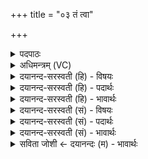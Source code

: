 +++
title = "०३ तं त्वा"

+++
<details><summary>पदपाठः</summary>

तम्। त्वा॒। स॒मि॒द्भिरिति॑ स॒मित्ऽभिः॑। अ॒ङ्गि॒रः॒। घृ॒तेन॑। व॒र्द्ध॒या॒म॒सि॒। बृ॒हत्। शो॒च॒। य॒वि॒ष्ठ्य॒। ३।
</details>

<details><summary>अधिमन्त्रम् (VC)</summary>

- अग्निर्देवता
- भारद्वाज ऋषिः
- निचृद् गायत्री
- षड्जः
</details>

<details><summary>दयानन्द-सरस्वती (हि) - विषयः</summary>

मनुष्यों को उक्त अग्नि की नित्य वृद्धि करनी चाहिये, इस विषय का उपदेश अगले मन्त्र में किया है ॥
</details>

<details><summary>दयानन्द-सरस्वती (हि) - पदार्थः</summary>

पदार्थान्वयभाषाः -  हम लोग जो (अङ्गिरः) पदार्थों को प्राप्त कराने वा (यविष्ठ्य) पदार्थों के भेद करने में अति बलवान् (बृहत्) बड़े तेज से युक्त अग्नि (शोच) प्रकाश करता है (तम्) उसको (समिद्भिः) काष्ठादि वा (घृतेन) घी आदि से (वर्द्धयामसि) बढ़ाते हैं ॥३॥
</details>

<details><summary>दयानन्द-सरस्वती (हि) - भावार्थः</summary>

भावार्थभाषाः -  मनुष्यों को जो सब गुणों से बलवान् पूर्व कहा हुआ अग्नि है, वह होम और शिल्पविद्या की सिद्धि के लिये लकड़ी, घी आदि साधनों से सेवन करके निरन्तर वृद्धियुक्त करना चाहिये ॥३॥
</details>

<details><summary>दयानन्द-सरस्वती (सं) - विषयः</summary>

मनुष्यैः स नित्यं वर्द्धनीय इत्युपदिश्यते ॥
</details>

<details><summary>दयानन्द-सरस्वती (सं) - पदार्थः</summary>

पदार्थान्वयभाषाः -  वयं योऽङ्गिरोऽङ्गिरा यविष्ठ्य यविष्ठ्योग्निर्बृहच्छोचमहद् यथा स्यात्, तथा शोचति प्रकाशते त्वा तं समिद्भिर्घृतेन वर्द्धयामसि वर्द्धयामः प्रदीपयामः ॥३॥
</details>

<details><summary>दयानन्द-सरस्वती (सं) - भावार्थः</summary>

भावार्थभाषाः -  मनुष्यैर्यो गुणैर्महान् पूर्वोक्तोऽग्निर्वर्त्तते, स होमशिल्पविद्यासिद्धये साधनैरिन्धनादिभिः सेवित्वा नित्यं वर्द्धनीय इति ॥३॥
</details>

<details><summary>सविता जोशी ← दयानन्दः (म) - भावार्थः</summary>

भावार्थभाषाः -  माणसांनी सर्वात बलवान असलेल्या अग्नीला होमात किंवा शिल्पविद्येच्या सिद्धीसाठी समिधा, घृत इत्यादी पदार्थ वापरून त्याला सतत प्रज्वलित ठेवावे.
</details>